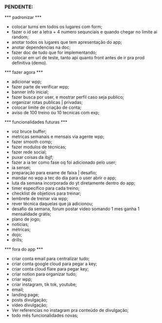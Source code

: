 ### PENDENTE:

*** padronizar ***
- colocar turns em todos os lugares com form;
- fazer o id ser a letra + 4 numero sequnciais e quando chegar no limite ai random;
- anotar todos os lugares que tem apresentação do app;
- anotar dependencias na doc;
- fazer doc de tudo que for implementando;
- colocar em url de teste, tanto api quanto front antes de ir pra prod definitiva (demo).

*** fazer agora ***
- adicionar wpp;
- fazer parte de verificar wpp;
- banner info inicial;
- fazer busca por user, e mostrar perfil caso seja publico;
- organizar rotas publicas | privadas;
- colocar limite de criação de conta;
- aviso de 100 treino ou 10 tecnicas com exp;


*** funcionalidades futuras ***
- voz bruce buffer;
- metricas semanais e mensais via agente wpp;
- fazer smooth comp;
- fazer modulos de técnicas;
- fazer rede social;
- puxar coisas da ibjjf;
- fazer a ia ter como fase oq foi adicionado pelo user;
- ia sensei;
- preparação para exame de faixa | desafio;
- mandar no wpp a tec do dia para o user abrir o app;
- luta da semana incorporada do yt diretamente dentro do app;
- timer específico para cada treino;
- checklist de objetiovs para treinar;
- lembrete de treinar via wpp;
- rever técnica daquelas que já adicionou;
- desafio da semana, forum postar video somando 1 mes ganha 1 mensalidade grátis;
- plano de jogo;
- notícias;
- métricas;
- dojo;
- drills;


*** fora do app ***
- criar conta email para centralizar tudo;
- criar conta google cloud para pegar a key;
- criar conta cloud flare para pegar key;
- criar notion para organizar tudo;
- criar wpp;
- criar instagram, tik tok, youtube;
- email;
- landing page;
- posts divulgação;
- vídeo divulgação;
- Ver referencias no instagram pra conteúdo de divulgação;
- todo mês funcionalidades novas;
